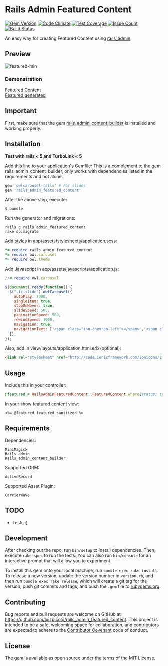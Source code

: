 # Rails Admin Featured Content

[![Gem Version](https://badge.fury.io/rb/rails_admin_content_builder.svg)](https://badge.fury.io/rb/rails_admin_content_builder)
[![Code Climate](https://codeclimate.com/github/luizpicolo/rails_admin_featured_content/badges/gpa.svg)](https://codeclimate.com/github/luizpicolo/rails_admin_featured_content)
[![Test Coverage](https://codeclimate.com/github/luizpicolo/rails_admin_featured_content/badges/coverage.svg)](https://codeclimate.com/github/luizpicolo/rails_admin_featured_content/coverage)
[![Issue Count](https://codeclimate.com/github/luizpicolo/rails_admin_featured_content/badges/issue_count.svg)](https://codeclimate.com/github/luizpicolo/rails_admin_featured_content)
[![Build Status](https://travis-ci.org/luizpicolo/rails_admin_featured_content.svg?branch=master)](https://travis-ci.org/luizpicolo/rails_admin_featured_content)

An easy way for creating Featured Content using [rails_admin](https://github.com/sferik/rails_admin).

## Preview

![featured-min](https://cloud.githubusercontent.com/assets/2979365/20011773/7b5a7544-a28b-11e6-950c-3b47f4556b98.jpg)

### Demonstration

[Featured Content](https://example-cb-fc.herokuapp.com/admin/rails_admin_featured_content~featured_content/4/featured_content)   
[Featured generated](https://example-cb-fc.herokuapp.com/)

## Important

First, make sure that the gem [rails_admin_content_builder](https://github.com/luizpicolo/rails_admin_content_builder) is installed and working properly.

## Installation

**Test with rails < 5 and TurboLink < 5**

Add this line to your application's Gemfile:
This is a complement to the gem rails_admin_content_builder, only works with dependencies listed in the requirements and not alone.

```ruby
gem 'owlcarousel-rails' # For slides
gem 'rails_admin_featured_content'
```

After the above step, execute:

    $ bundle

Run the generator and migrations:

    rails g rails_admin_featured_content
    rake db:migrate

Add styles in app/assets/stylesheets/application.scss:

```ruby
*= require rails_admin_featured_content
*= require owl.carousel
*= require owl.theme
```

Add Javascript in app/assets/javascripts/application.js:

```ruby
//= require owl.carousel
```

```javascript
$(document).ready(function() {
  $(".fc-slide").owlCarousel({
    autoPlay: 7000,
    singleItem: true,
    stopOnHover: true,
    slideSpeed: 500,
    paginationSpeed: 500,
    rewindSpeed: 1000,
    navigation: true,
    navigationText: ['<span class="ion-chevron-left"></span>','<span class="ion-chevron-right"></span>']
  });
});

```

Also, add in view/layouts/application.html.erb (optional):

```html
<link rel="stylesheet" href="http://code.ionicframework.com/ionicons/2.0.1/css/ionicons.min.css" media="all">
```

## Usage

Include this in your controller:

```ruby
@featured = RailsAdminFeaturedContent::FeaturedContent.where(status: true).first
```

In your show featured content view:

```
<%= @featured.featured_sanitized %>
```

## Requirements

Dependencies:

    MiniMagick
    Rails_admin
    Rails_admin_content_builder

Supported ORM:

    ActiveRecord

Supported Asset Plugin:

    CarrierWave

## TODO

 - Tests :)

## Development

After checking out the repo, run `bin/setup` to install dependencies. Then, execute `rake spec` to run the tests. You can also run `bin/console` for an interactive prompt that will allow you to experiment.

To install this gem onto your local machine, run `bundle exec rake install`. To release a new version, update the version number in `version.rb`, and then run `bundle exec rake release`, which will create a git tag for the version, push git commits and tags, and push the `.gem` file to [rubygems.org](https://rubygems.org).

## Contributing

Bug reports and pull requests are welcome on GitHub at https://github.com/luizpicolo/rails_admin_featured_content. This project is intended to be a safe, welcoming space for collaboration, and contributors are expected to adhere to the [Contributor Covenant](http://contributor-covenant.org) code of conduct.

## License

The gem is available as open source under the terms of the [MIT License](http://opensource.org/licenses/MIT).
